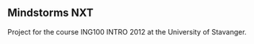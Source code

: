 Mindstorms NXT
-------------------------------
Project for the course ING100 INTRO 2012 at the University of Stavanger.